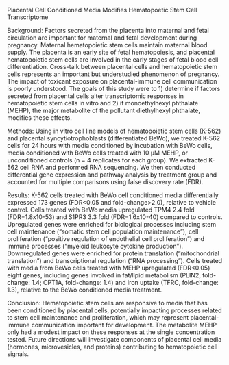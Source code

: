 Placental Cell Conditioned Media Modifies Hematopoetic Stem Cell Transcriptome

Background: Factors secreted from the placenta into maternal and fetal circulation are important for maternal and fetal development during pregnancy. Maternal hematopoietic stem cells maintain maternal blood supply. The placenta is an early site of fetal hematopoiesis, and placental hematopoietic stem cells are involved in the early stages of fetal blood cell differentiation. Cross-talk between placental cells and hematopoietic stem cells represents an important but understudied phenomenon of pregnancy. The impact of toxicant exposure on placental-immune cell communication is poorly understood. The goals of this study were to 1) determine if factors secreted from placental cells alter transcriptomic responses in hematopoietic stem cells in vitro and 2) if monoethylhexyl phthalate (MEHP), the major metabolite of the pollutant diethylhexyl phthalate, modifies these effects.

Methods: Using in vitro cell line models of hematopoietic stem cells (K-562) and placental syncytiotrophoblasts (differentiated BeWo), we treated K-562 cells for 24 hours with media conditioned by incubation with BeWo cells, media conditioned with BeWo cells treated with 10 µM MEHP, or unconditioned controls (n = 4 replicates for each group). We extracted K-562 cell RNA and performed RNA sequencing. We then conducted differential gene expression and pathway analysis by treatment group and accounted for multiple comparisons using false discovery rate (FDR). 

Results: K-562 cells treated with BeWo cell conditioned media differentially expressed 173 genes (FDR<0.05 and fold-change>2.0), relative to vehicle control. Cells treated with BeWo media upregulated TPM4 2.4 fold (FDR=1.8x10-53) and S1PR3 3.3 fold (FDR=1.6x10-40) compared to controls. Upregulated genes were enriched for biological processes including stem cell maintenance (“somatic stem cell population maintenance”), cell proliferation (“positive regulation of endothelial cell proliferation”) and immune processes (“myeloid leukocyte cytokine production”). Downregulated genes were enriched for protein translation (“mitochondrial translation”) and transcriptional regulation (“RNA processing”). Cells treated with media from BeWo cells treated with MEHP upregulated (FDR<0.05) eight genes, including genes involved in fat/lipid metabolism (PLIN2, fold-change: 1.4; CPT1A, fold-change: 1.4) and iron uptake (TFRC, fold-change: 1.3), relative to the BeWo conditioned media treatment.

Conclusion: Hematopoietic stem cells are responsive to media that has been conditioned by placental cells, potentially impacting processes related to stem cell maintenance and proliferation, which may represent placental-immune communication important for development. The metabolite MEHP only had a modest impact on these responses at the single concentration tested. Future directions will investigate components of placental cell media (hormones, microvesicles, and proteins) contributing to hematopoietic cell signals. 
